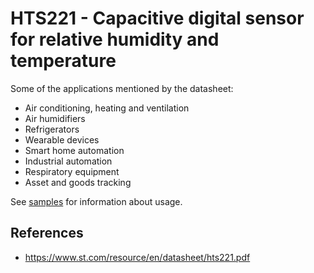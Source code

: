 ﻿# HTS221 - Capacitive digital sensor for relative humidity and temperature

Some of the applications mentioned by the datasheet:
- Air conditioning, heating and ventilation
- Air humidifiers
- Refrigerators
- Wearable devices
- Smart home automation
- Industrial automation
- Respiratory equipment
- Asset and goods tracking

See [samples](samples/README.md) for information about usage.

## References

- https://www.st.com/resource/en/datasheet/hts221.pdf
